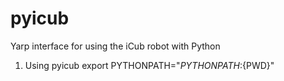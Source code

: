 # pyicub
Yarp interface for using the iCub robot with Python

1. Using pyicub 
export PYTHONPATH="${PYTHONPATH}:${PWD}"
